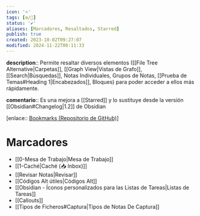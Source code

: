 ```yaml
---
icon: '⭐'
tags: [⚙️/🔌]
status: '✔️'
aliases: [Marcadores, Resaltados, Starred]
publish: true
created: 2023-10-02T09:27:07
modified: 2024-11-22T00:11:33
---
```


**description**:: Permite resaltar diversos elementos ([[File Tree Alternative|Carpetas]], [[Graph View|Vistas de Grafo]], [[Search|Búsquedas]], Notas Individuales, Grupos de Notas, [[Prueba de Temas#Heading 1|Encabezados]], Bloques) para poder acceder a ellos más rápidamente.

**comentario**:: Es una mejora a [[Starred]] y lo sustituye desde la versión [[Obsidian#Changelog|1.2]] de Obsidian

[enlace:: [Bookmarks (Repositorio de GitHub)](https://help.obsidian.md/Plugins/Bookmarks)]

# Marcadores

- [[0-Mesa de Trabajo|Mesa de Trabajo]]
- [[1-Caché|Caché (📥 Inbox)]]
- [[Revisar Notas|Revisar]]
- [[Códigos Alt útiles|Códigos Alt]]
- [[Obsidian - Íconos personalizados para las Listas de Tareas|Listas de Tareas]]
- [[Callouts]]
- [[Tipos de Ficheros#Captura|Tipos de Notas De Captura]]
